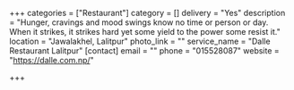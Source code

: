 +++
categories = ["Restaurant"]
category = []
delivery = "Yes"
description = "Hunger, cravings and mood swings know no time or person or day. When it strikes, it strikes hard yet some yield to the power some resist it."
location = "Jawalakhel, Lalitpur"
photo_link = ""
service_name = "Dalle Restaurant Lalitpur"
[contact]
email = ""
phone = "015528087"
website = "https://dalle.com.np/"

+++
